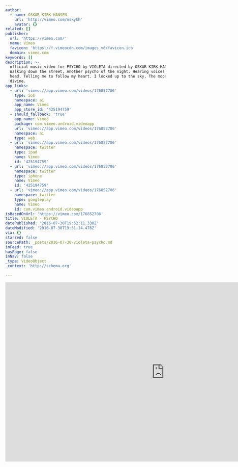 ```yaml
---
author:
  - name: OSKAR KIRK HANSEN
    url: 'http://vimeo.com/oskykh'
    avatar: {}
related: []
publisher:
  url: 'https://vimeo.com/'
  name: Vimeo
  favicon: 'https://f.vimeocdn.com/images_v6/favicon.ico'
  domain: vimeo.com
keywords: []
description: >-
  official music video for PSYCHO by VIOLETA directed by OSKAR KIRK HANSEN
  Walking down the street, Another psycho of the night. Hearing voices in my
  head, Telling me to follow my heart. I looked up to the sky, The moon was
  divine.
app_links:
  - url: 'vimeo://app.vimeo.com/videos/176852706'
    type: ios
    namespace: ai
    app_name: Vimeo
    app_store_id: '425194759'
  - should_fallback: 'true'
    app_name: Vimeo
    package: com.vimeo.android.videoapp
    url: 'vimeo://app.vimeo.com/videos/176852706'
    namespace: ai
    type: web
  - url: 'vimeo://app.vimeo.com/videos/176852706'
    namespace: twitter
    type: ipad
    name: Vimeo
    id: '425194759'
  - url: 'vimeo://app.vimeo.com/videos/176852706'
    namespace: twitter
    type: iphone
    name: Vimeo
    id: '425194759'
  - url: 'vimeo://app.vimeo.com/videos/176852706'
    namespace: twitter
    type: googleplay
    name: Vimeo
    id: com.vimeo.android.videoapp
isBasedOnUrl: 'https://vimeo.com/176852706'
title: VIOLETA - PSYCHO
datePublished: '2016-07-30T19:52:11.330Z'
dateModified: '2016-07-30T19:51:14.476Z'
via: {}
starred: false
sourcePath: _posts/2016-07-30-violeta-psycho.md
inFeed: true
hasPage: false
inNav: false
_type: VideoObject
_context: 'http://schema.org'

---
```

<iframe src="https://cdn.embedly.com/widgets/media.html?src=https%3A%2F%2Fplayer.vimeo.com%2Fvideo%2F176852706&amp;url=https%3A%2F%2Fvimeo.com%2F176852706&amp;image=http%3A%2F%2Fi.vimeocdn.com%2Fvideo%2F584198056_1280.jpg&amp;key=b7d04c9b404c499eba89ee7072e1c4f7&amp;type=text%2Fhtml&amp;schema=vimeo" width="1000" height="563" scrolling="no" frameborder="0" allowfullscreen="" style=""></iframe>